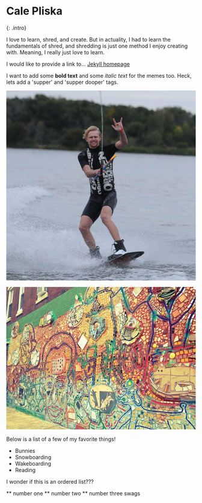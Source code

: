 # Cale Pliska
{: .intro}

I love to learn, shred, and create.  But in actuality, I had to learn the fundamentals of shred, and shredding is just one method I enjoy creating with.  Meaning, I really just love to learn.

I would like to provide a link to...
[Jekyll homepage](http://jekyllrb.com/ "Jekyll")

I want to add some **bold text** and some *italic text* for the memes too.  Heck, lets add a 'supper' and 'supper dooper' tags.


![shred](/assets/images/shred.jpg)

![Philadelphia's Magic Gardens. This place was so cool!](/assets/philly-magic-garden.jpg "Philadelphia's Magic Garden")


Below is a list of a few of my favorite things!

* Bunnies
* Snowboarding
* Wakeboarding
* Reading

I wonder if this is an ordered list???

** number one
** number two
** number three swags
